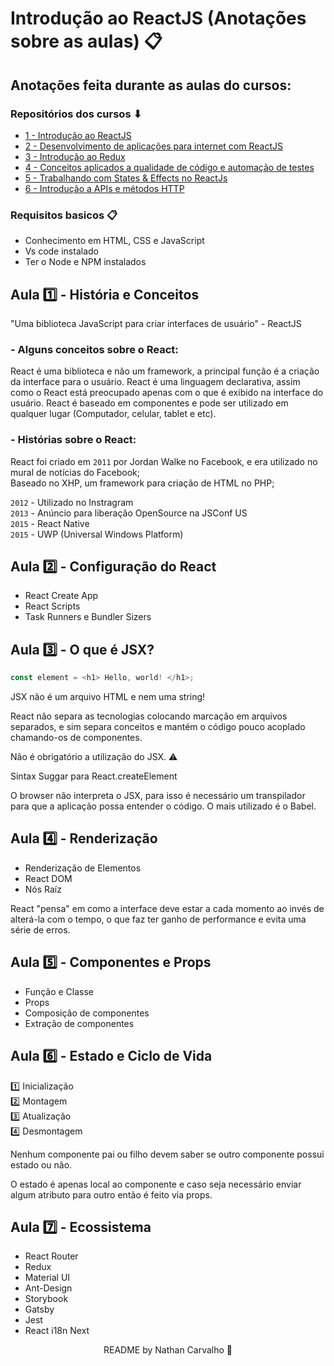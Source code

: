 # Introdução ao ReactJS (Anotações sobre as aulas) 📋

## Anotações feita durante as aulas do cursos:

### Repositórios dos cursos ⬇

- [1 - Introdução ao ReactJS](https://github.com/CarvalhoNathan/ReactJS#readme)
- [2 - Desenvolvimento de aplicações para internet com ReactJS](https://github.com/CarvalhoNathan/ReactJS/tree/main/WebApplications)
- [3 - Introdução ao Redux](https://github.com/CarvalhoNathan/ReactJS/tree/main/Redux)
- [4 - Conceitos aplicados a qualidade de código e automação de testes](https://github.com/CarvalhoNathan/ReactJS/tree/main/ReactTest)
- [5 - Trabalhando com States & Effects no ReactJs](https://github.com/CarvalhoNathan/ReactJS/tree/main/Hooks)
- [6 - Introdução a APIs e métodos HTTP](https://github.com/CarvalhoNathan/ReactJS/tree/main/APIs)

### Requisitos basicos 📋
- Conhecimento em HTML, CSS e JavaScript
- Vs code instalado
- Ter o Node e NPM instalados

## Aula 1️⃣ - História e Conceitos

"Uma biblioteca JavaScript para criar interfaces de usuário" - ReactJS

### - Alguns conceitos sobre o React:

React é uma biblioteca e não um framework, a principal função é a criação da interface para o usuário.
React é uma linguagem declarativa, assim como o React está preocupado apenas com o que é exibido na interface do usuário.
React é baseado em componentes e pode ser utilizado em qualquer lugar (Computador, celular, tablet e etc).

### - Histórias sobre o React:

React foi criado em `2011` por Jordan Walke no Facebook, e era utilizado no mural de notícias do Facebook; <br>
Baseado no XHP, um framework para criação de HTML no PHP; <br>

`2012` - Utilizado no Instragram <br>
`2013` - Anúncio para liberação OpenSource na JSConf US <br>
`2015` - React Native <br>
`2015` - UWP (Universal Windows Platform)

## Aula 2️⃣ - Configuração do React

- React Create App
- React Scripts
- Task Runners e Bundler Sizers

## Aula 3️⃣ - O que é JSX?

```js
const element = <h1> Hello, world! </h1>;
```

JSX não é um arquivo HTML e nem uma string!

React não separa as tecnologias colocando marcação em arquivos separados, e sim separa conceitos e mantém o código pouco acoplado chamando-os de componentes.

Não é obrigatório a utilização do JSX. ⚠

Sintax Suggar para React.createElement

O browser não interpreta o JSX, para isso é necessário um transpilador para que a aplicação possa entender o código. O mais utilizado é o Babel.

## Aula 4️⃣ - Renderização

- Renderização de Elementos
- React DOM
- Nós Raíz

React "pensa" em como a interface deve estar a cada momento ao invés de alterá-la com o tempo, o que faz ter ganho de performance e evita uma série de erros.

## Aula 5️⃣ - Componentes e Props

- Função e Classe
- Props
- Composição de componentes
- Extração de componentes

## Aula 6️⃣ - Estado e Ciclo de Vida

1️⃣ Inicialização <br>
2️⃣ Montagem <br>
3️⃣ Atualização <br>
4️⃣ Desmontagem

Nenhum componente pai ou filho devem saber se outro componente possui estado ou não.

O estado é apenas local ao componente e caso seja necessário enviar algum atributo para outro então é feito via props.

## Aula 7️⃣ - Ecossistema

- React Router
- Redux
- Material UI
- Ant-Design
- Storybook
- Gatsby
- Jest
- React i18n Next

<p align="center">
  README by Nathan Carvalho 🚀</b>
  <br>
</p>

